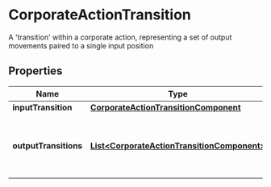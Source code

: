 

# CorporateActionTransition

A 'transition' within a corporate action, representing a set of output movements paired to a single input position

## Properties

Name | Type | Description | Notes
------------ | ------------- | ------------- | -------------
**inputTransition** | [**CorporateActionTransitionComponent**](CorporateActionTransitionComponent.md) |  |  [optional]
**outputTransitions** | [**List&lt;CorporateActionTransitionComponent&gt;**](CorporateActionTransitionComponent.md) | What will be generated relative to the input transition |  [optional]



